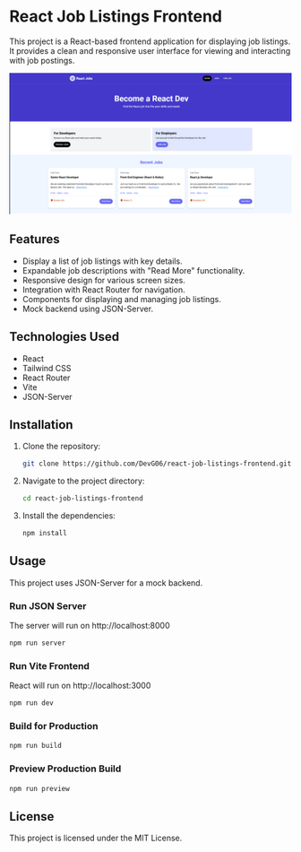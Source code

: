 # React Job Listings Frontend

This project is a React-based frontend application for displaying job listings. It provides a clean and responsive user interface for viewing and interacting with job postings.

<img src="https://github.com/DevG06/react-job-listings-frontend/blob/master/src/assets/images/Screenshot%202024-07-12%20000757.png" alt="Homepage">

## Features

- Display a list of job listings with key details.
- Expandable job descriptions with "Read More" functionality.
- Responsive design for various screen sizes.
- Integration with React Router for navigation.
- Components for displaying and managing job listings.
- Mock backend using JSON-Server.

## Technologies Used

- React
- Tailwind CSS
- React Router
- Vite
- JSON-Server

## Installation

1. Clone the repository:
    ```bash
    git clone https://github.com/DevG06/react-job-listings-frontend.git
    ```
2. Navigate to the project directory:
    ```bash
    cd react-job-listings-frontend
    ```
3. Install the dependencies:
    ```bash
    npm install
    ```

## Usage

This project uses JSON-Server for a mock backend.

### Run JSON Server
The server will run on http://localhost:8000

```bash
npm run server
```
### Run Vite Frontend
React will run on http://localhost:3000

```bash
npm run dev
```

### Build for Production

```bash
npm run build
```

### Preview Production Build

```bash
npm run preview
```

## License

This project is licensed under the MIT License. 

